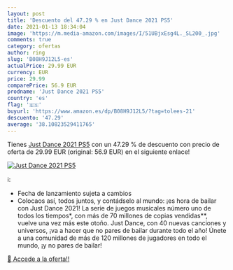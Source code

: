 ```yaml
---
layout: post
title: 'Descuento del 47.29 % en Just Dance 2021 PS5'
date: 2021-01-13 18:34:04
image: 'https://m.media-amazon.com/images/I/51UBjxEsg4L._SL200_.jpg'
comments: true
category: ofertas
author: ring
slug: 'B08H9J12L5-es'
actualPrice: 29.99 EUR
currency: EUR
price: 29.99
comparePrice: 56.9 EUR
prodname: 'Just Dance 2021 PS5'
country: 'es'
flag: '🇪🇸'
buyurl: 'https://www.amazon.es/dp/B08H9J12L5/?tag=tolees-21'
descuento: '47.29'
average: '38.10823529411765'
---
```


Tienes [Just Dance 2021 PS5](https://www.amazon.es/dp/B08H9J12L5/?tag=tolees-21) con un 47.29 % de descuento con precio de oferta de 29.99 EUR (original: 56.9 EUR) en el siguiente enlace!

[![Just Dance 2021 PS5](https://m.media-amazon.com/images/I/51UBjxEsg4L._SL200_.jpg)](https://www.amazon.es/dp/B08H9J12L5/?tag=tolees-21)

ℹ️:

- Fecha de lanzamiento sujeta a cambios
- Colocaos así, todos juntos, y contádselo al mundo: ¡es hora de bailar con Just Dance 2021! La serie de juegos musicales número uno de todos los tiempos*, con más de 70 millones de copias vendidas**, vuelve una vez más este otoño. Just Dance, con 40 nuevas canciones y universos, ¡va a hacer que no pares de bailar durante todo el año! Únete a una comunidad de más de 120 millones de jugadores en todo el mundo, ¡y no pares de bailar!

[🛒 Accede a la oferta!!](https://www.amazon.es/dp/B08H9J12L5/?tag=tolees-21)
